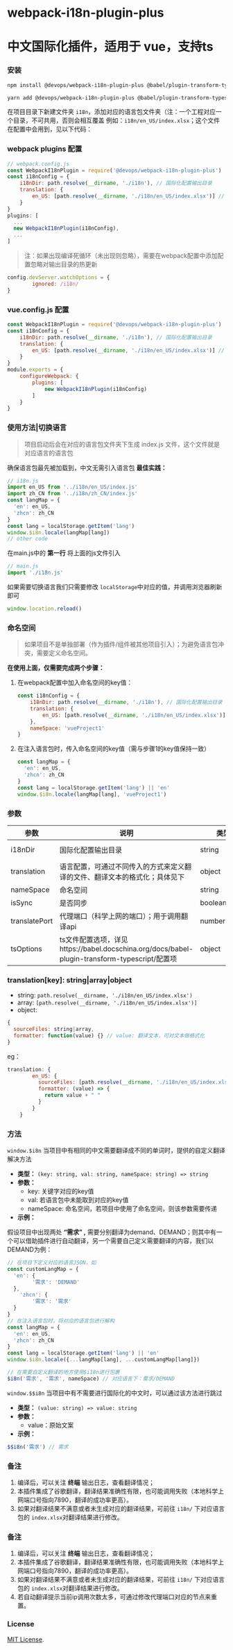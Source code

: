 # webpack-i18n-plugin-plus

# 中文国际化插件，适用于 vue，支持ts

### 安装

```bash
npm install @devops/webpack-i18n-plugin-plus @babel/plugin-transform-typescript -D

yarn add @devops/webpack-i18n-plugin-plus @babel/plugin-transform-typescript -D

```

在项目目录下新建文件夹 `i18n`，添加对应的语言包文件夹（注：一个工程对应一个目录，不可共用，否则会相互覆盖
例如：`i18n/en_US/index.xlsx`；这个文件在配置中会用到，见以下代码：

### webpack plugins 配置

```jsx
// webpack.config.js
const WebpackI18nPlugin = require('@devops/webpack-i18n-plugin-plus')
const i18nConfig = {
    i18nDir: path.resolve(__dirname, './i18n'), // 国际化配置输出目录
    translation: {
        en_US: [path.resolve(__dirname, './i18n/en_US/index.xlsx')] // 对应的翻译文件
    }
}
plugins: [
  ...
  new WebpackI18nPlugin(i18nConfig),
  ...
]

```

> 注：如果出现编译死循环（未出现则忽略），需要在webpack配置中添加配置忽略对输出目录的热更新

```jsx
config.devServer.watchOptions = {
        ignored: /i18n/
}

```

### vue.config.js 配置

```jsx
const WebpackI18nPlugin = require('@devops/webpack-i18n-plugin-plus')
const i18nConfig = {
    i18nDir: path.resolve(__dirname, './i18n'), // 国际化配置输出目录
    translation: {
        en_US: [path.resolve(__dirname, './i18n/en_US/index.xlsx')] // 对应的翻译文件
    }
}
module.exports = {
    configureWebpack: {
        plugins: [
            new WebpackI18nPlugin(i18nConfig)
        ]
    }
}

```

### 使用方法|切换语言

> 项目启动后会在对应的语言包文件夹下生成 index.js 文件，这个文件就是对应语言的语言包

确保语言包最先被加载到，中文无需引入语言包
**最佳实践：**

```jsx
// i18n.js
import en_US from '../i18n/en_US/index.js'
import zh_CN from '../i18n/zh_CN/index.js'
const langMap = {
  'en': en_US,
  'zhcn': zh_CN
}
const lang = localStorage.getItem('lang')
window.$i8n.locale(langMap[lang])
// other code

```

在main.js中的 **第一行** 将上面的js文件引入

```jsx
// main.js
import './i18n.js'

```

如果需要切换语言我们只需要修改 `localStorage`中对应的值，并调用浏览器刷新即可

```jsx
window.location.reload()

```

### 命名空间

> 如果项目不是单独部署（作为插件/组件被其他项目引入）；为避免语言包冲突，需要定义命名空间。

**在使用上面，仅需要完成两个步骤：**

1. 在webpack配置中加入命名空间的key值：

   ```jsx
   const i18nConfig = {
       i18nDir: path.resolve(__dirname, './i18n'), // 国际化配置输出目录
       translation: {
           en_US: [path.resolve(__dirname, './i18n/en_US/index.xlsx')] // 对应的翻译文件
       },
       nameSpace: 'vueProject1'
   }
   
   ```

2. 在注入语言包时，传入命名空间的key值（需与步骤1的key值保持一致）

   ```jsx
   const langMap = {
     'en': en_US,
     'zhcn': zh_CN
   }
   const lang = localStorage.getItem('lang') || 'en'
   window.$i8n.locale(langMap[lang], 'vueProject1')
   
   ```

### 参数

| 参数          | 说明                                                         | 类型           | 默认值                            |
| ------------- | ------------------------------------------------------------ | -------------- | --------------------------------- |
| i18nDir       | 国际化配置输出目录                                           | string         | path.resolve(__dirname, './i18n') |
| translation   | 语言配置，可通过不同传入的方式来定义翻译的文件、翻译文本的格式化；具体见下 | object         |                                   |
| nameSpace     | 命名空间                                                     | string         |                                   |
| isSync        | 是否同步                                                     | boolean        |                                   |
| translatePort | 代理端口（科学上网的端口）；用于调用翻译api                  | number\|string | string                            |
| tsOptions     | ts文件配置选项，详见https://babel.docschina.org/docs/babel-plugin-transform-typescript/配置项 | object         |                                   |

### translation[key]: string|array|object

- string: `path.resolve(__dirname, './i18n/en_US/index.xlsx')`
- array: `[path.resolve(__dirname, './i18n/en_US/index.xlsx')]`
- object:

```jsx
{
  sourceFiles: string|array,
  formatter: function(value) {} // value: 翻译文本，可对文本做格式化
}
```

eg：

```jsx
translation: {
        en_US: {
          sourceFiles: [path.resolve(__dirname, './i18n/en_US/index.xlsx')],
          formatter: (value) => {
            return value + " "
          }
        } 
    }
```

### 方法

`window.$i8n` 当项目中有相同的中文需要翻译成不同的单词时，提供的自定义翻译解决方法

- **类型：** `(key: string, val: string, nameSpace: string) => string`
- **参数：**
  - key: 关键字对应的key值
  - val: 若语言包中未能取到对应的key值
  - nameSpace: 命名空间，若项目中使用了命名空间，则该参数需要传递
- **示例：**

假设项目中出现两处 **“需求” ,** 需要分别翻译为demand、DEMAND；则其中有一个可以借助插件进行自动翻译，另一个需要自己定义需要翻译的内容，我们以DEMAND为例：

```jsx
// 在项目下定义对应的语言JSON，如
const customLangMap = {
  'en': {
        '需求': 'DEMAND'
  },
    'zhcn': {
        '需求': '需求'
  }
}
// 在注入语言包时，将对应的语言包进行解构
const langMap = {
  'en': en_US,
  'zhcn': zh_CN
}
const lang = localStorage.getItem('lang') || 'en'
window.$i8n.locale({...langMap[lang], ...customLangMap[lang]})

// 在需要自定义翻译的地方使用$i18n进行包裹
$i8n('需求', '需求', nameSpace) // 对应语言下：需求/DEMAND

```

`window.$$i8n` 当项目中有不需要进行国际化的中文时，可以通过该方法进行跳过

- **类型：** `(value: string) => value: string`
- **参数：**
  - value：原始文案
- **示例：**

```jsx
$$i8n('需求') // 需求

```

### 备注

1. 编译后，可以关注 **终端** 输出日志，查看翻译情况；
2. 本插件集成了谷歌翻译，翻译结果准确性有限，也可能调用失败（本地科学上网端口号指向7890，翻译的成功率更高）。
3. 如果对翻译结果不满意或者未生成对应的翻译结果，可前往 `i18n/` 下对应语言包的 `index.xlsx`对翻译结果进行修改。

### 备注

1. 编译后，可以关注 **终端** 输出日志，查看翻译情况；
2. 本插件集成了谷歌翻译，翻译结果准确性有限，也可能调用失败（本地科学上网端口号指向7890，翻译的成功率更高）。
3. 如果对翻译结果不满意或者未生成对应的翻译结果，可前往 `i18n/` 下对应语言包的 `index.xlsx`对翻译结果进行修改。
4. 若自动翻译提示当前ip调用次数太多，可通过修改代理端口对应的节点来重置。

### License

[MIT License](./LICENSE).